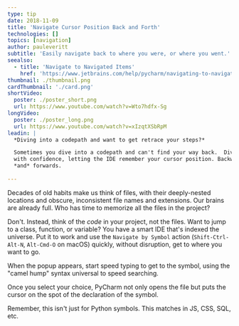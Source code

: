 ```yaml
---
type: tip
date: 2018-11-09
title: 'Navigate Cursor Position Back and Forth'
technologies: []
topics: [navigation]
author: pauleveritt
subtitle: 'Easily navigate back to where you were, or where you went.'
seealso:
  - title: 'Navigate to Navigated Items'
    href: 'https://www.jetbrains.com/help/pycharm/navigating-to-navigated-items.html'
thumbnail: ./thumbnail.png
cardThumbnail: './card.png'
shortVideo:
  poster: ./poster_short.png
  url: https://www.youtube.com/watch?v=Wto7hdfx-Sg
longVideo:
  poster: ./poster_long.png
  url: https://www.youtube.com/watch?v=xIzqtXSbRpM
leadin: |
  *Diving into a codepath and want to get retrace your steps?*

  Sometimes you dive into a codepath and can't find your way back.  Dive 
  with confidence, letting the IDE remember your cursor position. Backwards 
  *and* forwards.
  
---
```


Decades of old habits make us think of files, with their deeply-nested
locations and obscure, inconsistent file names and extensions. Our brains
are already full. Who has time to memorize all the files in the project?

Don't. Instead, think of the _code_ in your project, not the files.
Want to jump to a class, function, or variable? You have a smart IDE
that's indexed the universe. Put it to work and use the
`Navigate by Symbol` action (`Shift-Ctrl-Alt-N`, `Alt-Cmd-O` on
macOS) quickly, without disruption, get to where you want to go.

When the popup appears, start speed typing to get to the symbol, using
the "camel hump" syntax universal to speed searching.

Once you select your choice, PyCharm not only opens the file but
puts the cursor on the spot of the declaration of the symbol.

Remember, this isn't just for Python symbols. This matches in JS, CSS,
SQL, etc.
